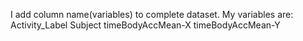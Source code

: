 I add column name(variables) to complete dataset. My variables are:
Activity_Label
Subject
timeBodyAccMean-X
timeBodyAccMean-Y



